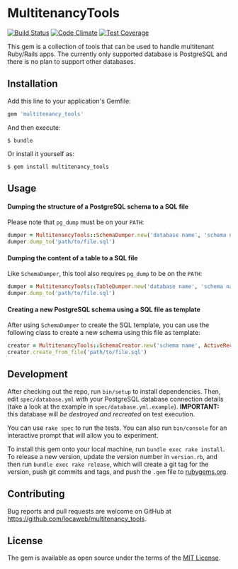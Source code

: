 # MultitenancyTools

[![Build Status][travis-badge]][travis-build]
[![Code Climate][cc-badge]][cc-details]
[![Test Coverage][cc-cov-badge]][cc-cov-details]

This gem is a collection of tools that can be used to handle multitenant
Ruby/Rails apps. The currently only supported database is PostgreSQL and there
is no plan to support other databases.

## Installation

Add this line to your application's Gemfile:

```ruby
gem 'multitenancy_tools'
```

And then execute:

    $ bundle

Or install it yourself as:

    $ gem install multitenancy_tools

## Usage

#### Dumping the structure of a PostgreSQL schema to a SQL file

Please note that `pg_dump` must be on your `PATH`:

```ruby
dumper = MultitenancyTools::SchemaDumper.new('database name', 'schema name')
dumper.dump_to('path/to/file.sql')
```

#### Dumping the content of a table to a SQL file

Like `SchemaDumper`, this tool also requires `pg_dump` to be on the `PATH`:

```ruby
dumper = MultitenancyTools::TableDumper.new('database name', 'schema name', 'table name')
dumper.dump_to('path/to/file.sql')
```

#### Creating a new PostgreSQL schema using a SQL file as template

After using `SchemaDumper` to create the SQL template, you can use the following
class to create a new schema using this file as template:

```ruby
creator = MultitenancyTools::SchemaCreator.new('schema name', ActiveRecord::Base.connection)
creator.create_from_file('path/to/file.sql')
```

## Development

After checking out the repo, run `bin/setup` to install dependencies. Then,
edit `spec/database.yml` with your PostgreSQL database connection details (take
a look at the example in `spec/database.yml.example`). **IMPORTANT:** this
database will *be destroyed and recreated* on test execution.

You can use `rake spec` to run the tests. You can also run `bin/console` for an
interactive prompt that will allow you to experiment.

To install this gem onto your local machine, run `bundle exec rake install`.
To release a new version, update the version number in `version.rb`, and then
run `bundle exec rake release`, which will create a git tag for the version,
push git commits and tags, and push the `.gem` file to
[rubygems.org](https://rubygems.org).

## Contributing

Bug reports and pull requests are welcome on GitHub at
https://github.com/locaweb/multitenancy_tools.

## License

The gem is available as open source under the terms of the
[MIT License](http://opensource.org/licenses/MIT).

[travis-badge]: https://travis-ci.org/locaweb/multitenancy_tools.svg?branch=master
[travis-build]: https://travis-ci.org/locaweb/multitenancy_tools
[cc-badge]: https://codeclimate.com/github/locaweb/multitenancy_tools/badges/gpa.svg
[cc-details]: https://codeclimate.com/github/locaweb/multitenancy_tools
[cc-cov-badge]: https://codeclimate.com/github/locaweb/multitenancy_tools/badges/coverage.svg
[cc-cov-details]: https://codeclimate.com/github/locaweb/multitenancy_tools/coverage
